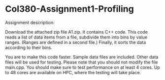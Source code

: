 # Col380-Assignment1-Profiling

Assignment description:

Download the attached zip file A1.zip.
It contains C++ code.
This code reads a list of data items from a file, subdivide them into bins by value ranges.
(Ranges are defined in a second file.) Finally, it sorts the data according to their bins.

You are to make this code faster.
Sample data files are included. Other data files will be used for testing.
Please note that you should not modify the file main.cpp.
You should make sure to test performance on at least 4 cores. Up to 48 cores are available on HPC, where the testing will take place.
